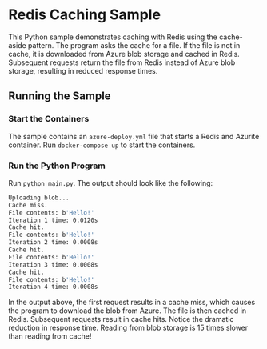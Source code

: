 # Redis Caching Sample

This Python sample demonstrates caching with Redis using the cache-aside pattern. The program asks the cache for a file. 
If the file is not in cache, it is downloaded from Azure blob storage and cached in Redis. 
Subsequent requests return the file from Redis instead of Azure blob storage, resulting in reduced response times.

## Running the Sample

### Start the Containers
The sample contains an ```azure-deploy.yml``` file that starts a Redis and Azurite container. Run ```docker-compose up```
to start the containers.

### Run the Python Program
Run ```python main.py```.  The output should look like the following:

```bash
Uploading blob...
Cache miss.
File contents: b'Hello!'
Iteration 1 time: 0.0120s
Cache hit.
File contents: b'Hello!'
Iteration 2 time: 0.0008s
Cache hit.
File contents: b'Hello!'
Iteration 3 time: 0.0008s
Cache hit.
File contents: b'Hello!'
Iteration 4 time: 0.0008s
```
In the output above, the first request results in a cache miss, which causes the program to download the blob from
Azure. The file is then cached in Redis. Subsequent requests result in cache hits. 
Notice the dramatic reduction in response time. Reading from blob storage is 15 times slower than reading from cache!